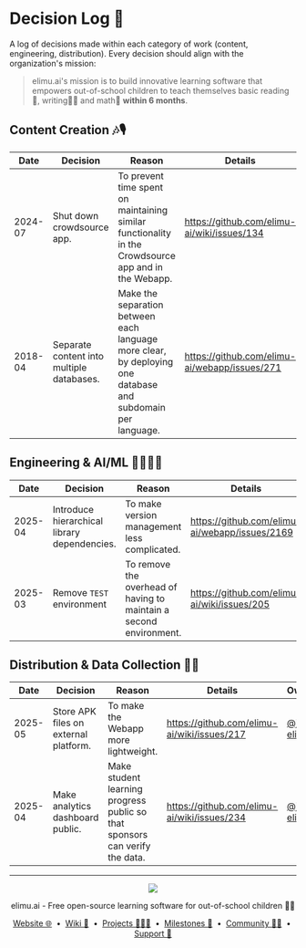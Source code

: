 # Decision Log 📃

A log of decisions made within each category of work (content, engineering, distribution). Every decision should align with the organization's mission:

> elimu.ai's mission is to build innovative learning software that empowers out-of-school children to teach themselves basic reading📖, writing✍🏽 and math🔢 **within 6 months**.

## Content Creation 🎶🎙️

| Date | Decision | Reason | Details | Owner |
| -------- | ------- | ------- | ------- | ------- |
| 2024-07 | Shut down crowdsource app. | To prevent time spent on maintaining similar functionality in the Crowdsource app and in the Webapp. | https://github.com/elimu-ai/wiki/issues/134 | [@jo-elimu](https://github.com/jo-elimu) |
| 2018-04 | Separate content into multiple databases. | Make the separation between each language more clear, by deploying one database and subdomain per language. | https://github.com/elimu-ai/webapp/issues/271 | [@jo-elimu](https://github.com/jo-elimu) |

## Engineering & AI/ML 👩🏽‍💻📱

| Date | Decision | Reason | Details | Owner |
| -------- | ------- | ------- | ------- | ------- |
| 2025-04 | Introduce hierarchical library dependencies. | To make version management less complicated. | https://github.com/elimu-ai/webapp/issues/2169 | [@jo-elimu](https://github.com/jo-elimu) |
| 2025-03 | Remove `TEST` environment | To remove the overhead of having to maintain a second environment. | https://github.com/elimu-ai/wiki/issues/205 |  [@jo-elimu](https://github.com/jo-elimu) |

## Distribution & Data Collection 🛵💨

| Date | Decision | Reason | Details | Owner |
| -------- | ------- | ------- | ------- | ------- |
| 2025-05 | Store APK files on external platform. | To make the Webapp more lightweight. | https://github.com/elimu-ai/wiki/issues/217 | [@jo-elimu](https://github.com/jo-elimu) |
| 2025-04 | Make analytics dashboard public. | Make student learning progress public so that sponsors can verify the data. | https://github.com/elimu-ai/wiki/issues/234 | [@jo-elimu](https://github.com/jo-elimu) |

---

<p align="center">
  <img src="https://github.com/elimu-ai/webapp/blob/main/src/main/webapp/static/img/logo-text-256x78.png" />
</p>
<p align="center">
  elimu.ai - Free open-source learning software for out-of-school children 🚀✨
</p>
<p align="center">
  <a href="https://elimu.ai">Website 🌐</a>
  &nbsp;•&nbsp;
  <a href="https://github.com/elimu-ai/wiki#readme">Wiki 📃</a>
  &nbsp;•&nbsp;
  <a href="https://github.com/orgs/elimu-ai/projects?query=is%3Aopen">Projects 👩🏽‍💻</a>
  &nbsp;•&nbsp;
  <a href="https://github.com/elimu-ai/wiki/milestones">Milestones 🎯</a>
  &nbsp;•&nbsp;
  <a href="https://github.com/elimu-ai/wiki#open-source-community">Community 👋🏽</a>
  &nbsp;•&nbsp;
  <a href="https://www.drips.network/app/drip-lists/41305178594442616889778610143373288091511468151140966646158126636698">Support 💜</a>
</p>
